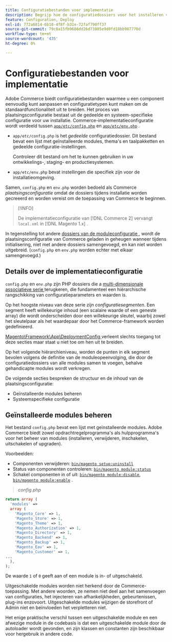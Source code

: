 ```yaml
---
title: Configuratiebestanden voor implementatie
description: Begrijp hoe de configuratiedossiers voor het installeren van de toepassing van Commerce werken.
feature: Configuration, Deploy
exl-id: 772a6814-6b18-4f8f-b31e-72faf790ff37
source-git-commit: 79c8a15fb9686dd26d73805e9d0fd18bb987770d
workflow-type: tm+mt
source-wordcount: '435'
ht-degree: 0%

---
```


# Configuratiebestanden voor implementatie

Adobe Commerce biedt configuratiebestanden waarmee u een component eenvoudig kunt aanpassen en configuratietypen kunt maken om de standaardfunctionaliteit uit te breiden. Het proces van plaatsingsconfiguratie bestaat uit de gedeelde en systeem-specifieke configuratie voor uw installatie. Commerce-implementatieconfiguratie wordt verdeeld tussen [`app/etc/config.php`](../reference/config-reference-configphp.md) en [`app/etc/env.php`](../reference/config-reference-envphp.md) .

- `app/etc/config.php` is het _gedeelde_ configuratiedossier.
Dit bestand bevat een lijst met geïnstalleerde modules, thema&#39;s en taalpakketten en gedeelde configuratie-instellingen.

  Controleer dit bestand om het te kunnen gebruiken in uw ontwikkelings-, staging- en productiesystemen.

- `app/etc/env.php` bevat instellingen die specifiek zijn voor de installatieomgeving.

Samen, `config.php` en `env.php` worden bedoeld als Commerce _plaatsingsconfiguratie_ omdat de dossiers tijdens installatie worden gecreeerd en worden vereist om de toepassing van Commerce te beginnen.

>[!INFO]
>
>De implementatieconfiguratie van [!DNL Commerce 2] vervangt `local.xml` in [!DNL Magento 1.x] .

In tegenstelling tot andere [ dossiers van de moduleconfiguratie ](../reference/module-files.md), wordt de plaatsingsconfiguratie van Commerce geladen in geheugen wanneer tijdens initialisering, niet met andere dossiers samengevoegd, en kan niet worden uitgebreid. (`config.php` en `env.php` worden echter met elkaar samengevoegd.)

## Details over de implementatieconfiguratie

`config.php` en `env.php` zijn PHP dossiers die a [ multi-dimensionale associatieve serie ](https://www.w3schools.com:443/php/php_arrays.asp) terugkeren, die fundamenteel een hiërarchische rangschikking van configuratieparameters en waarden is.

Op het hoogste niveau van deze serie zijn _configuratiesegmenten_. Een segment heeft willekeurige inhoud (een scalaire waarde of een geneste array) die wordt onderscheiden door een willekeurige sleutel, waarbij zowel het sleutelpaar als het waardepaar door het Commerce-framework worden gedefinieerd.

[ Magento\Framework\App\DeploymentConfig ](https://github.com/magento/magento2/blob/2.4/lib/internal/Magento/Framework/App/DeploymentConfig.php) verleent slechts toegang tot deze secties maar staat u niet toe om hen uit te breiden.

Op het volgende hiërarchieniveau, worden de punten in elk segment bevolen volgens de definitie van de moduleopeenvolging, die door de configuratiedossiers van alle modules samen te voegen, behalve gehandicapte modules wordt verkregen.

De volgende secties bespreken de structuur en de inhoud van de plaatsingsconfiguratie:

- Geïnstalleerde modules beheren
- Systeemspecifieke configuratie

## Geïnstalleerde modules beheren

Het bestand `config.php` bevat een lijst met geïnstalleerde modules. Adobe Commerce biedt zowel opdrachtregelprogramma&#39;s als hulpprogramma&#39;s voor het beheer van modules (installeren, verwijderen, inschakelen, uitschakelen of upgraden).

Voorbeelden:

- Componenten verwijderen: [`bin/magento setup:uninstall`](../../installation/tutorials/uninstall-modules.md)
- Status van componenten controleren: [`bin/magento module:status` ](https://experienceleague.adobe.com/nl/docs/commerce-operations/tools/cli-reference/commerce-on-premises#modulestatus)
- Schakel componenten in of uit: [`bin/magento module:disable`](../../installation/tutorials/manage-modules.md), [`bin/magento module:enable`](../../installation/tutorials/manage-modules.md) .

> _config.php_

```php
return array (
  'modules' =>
  array (
    'Magento_Core' => 1,
    'Magento_Store' => 1,
    'Magento_Theme' => 1,
    'Magento_Authorization' => 1,
    'Magento_Directory' => 1,
    'Magento_Backend' => 1,
    'Magento_Backup' => 1,
    'Magento_Eav' => 1,
    'Magento_Customer' => 1,
...
  ),
);
```

De waarde `1` of `0` geeft aan of een module is in- of uitgeschakeld.

Uitgeschakelde modules worden niet herkend door de Commerce-toepassing. Met andere woorden, ze nemen niet deel aan het samenvoegen van configuraties, het injecteren van afhankelijkheden, gebeurtenissen, plug-ins enzovoort. Uitgeschakelde modules wijzigen de storefront of Admin niet en beïnvloeden het verpletteren niet.

Het enige praktische verschil tussen een uitgeschakelde module en een afwezige module in de codebasis is dat een uitgeschakelde module door de autoloader wordt gevonden, en zijn klassen en constanten zijn beschikbaar voor hergebruik in andere code.
